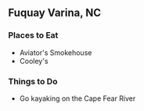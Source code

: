 ## Fuquay Varina, NC

### Places to Eat

- Aviator's Smokehouse
- Cooley's

### Things to Do

- Go kayaking on the Cape Fear River
